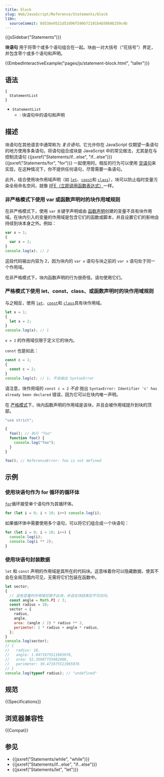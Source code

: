 ```yaml
---
title: block
slug: Web/JavaScript/Reference/Statements/block
l10n:
  sourceCommit: 8d538e9521d52d96f590b72101b4b50b0b259c4b
---
```


{{jsSidebar("Statements")}}

**块语句** 用于将零个或多个语句组合在一起。块由一对大括号（“花括号”）界定，并包含零个或多个语句和声明。

{{EmbedInteractiveExample("pages/js/statement-block.html", "taller")}}

## 语法

```js-nolint
{
  StatementList
}
```

- `StatementList`
  - : 块语句中的语句和声明

## 描述

块语句在其他语言中通常称为 _复合语句_。它允许你在 JavaScript 仅期望一条语句的地方使用多条语句。将语句组合成块是 JavaScript 中的常见做法，尤其是在与控制流语句 {{jsxref("Statements/if...else", "if...else")}} {{jsxref("Statements/for", "for")}} 一起使用时。相反的行为可以使用 [空语句](/zh-CN/docs/Web/JavaScript/Reference/Statements/Empty)来实现，在这种情况下，你不提供任何语句，尽管需要一条语句。

此外，结合使用块作用域声明（如 [`let`](/zh-CN/docs/Web/JavaScript/Reference/Statements/let)、[`const`](/zh-CN/docs/Web/JavaScript/Reference/Statements/const)和 [`class`](/zh-CN/docs/Web/JavaScript/Reference/Statements/class)），块可以防止临时变量污染全局命名空间，就像 [IIFE（立即调用函数表达式）](/zh-CN/docs/Glossary/IIFE)一样。

### 非严格模式下使用 var 或函数声明时的块作用域规则

在非严格模式下，使用 `var` 关键字声明或由 [函数声明](/zh-CN/docs/Web/JavaScript/Reference/Statements/function)创建的变量不具有块作用域。在块内引入的变量的作用域是包含它们的函数或脚本，并且设置它们的影响会持续到块本身之外。例如：

```js
var x = 1;
{
  var x = 2;
}
console.log(x); // 2
```

这段代码输出内容为 2，因为块内的 `var x` 语句与块之前的 `var x` 语句处于同一个作用域。

在非严格模式下，块内函数声明的行为很奇怪。请勿使用它们。

### 严格模式下使用 let、const、class、或函数声明时的块作用域规则

与之相反，使用 [`let`](/zh-CN/docs/Web/JavaScript/Reference/Statements/let)、[`const`](/zh-CN/docs/Web/JavaScript/Reference/Statements/const)和 [`class`](/zh-CN/docs/Web/JavaScript/Reference/Statements/class)具有块作用域。

```js
let x = 1;
{
  let x = 2;
}
console.log(x); // 1
```

`x = 2` 的作用域仅限于定义它的块内。

`const` 也是如此：

```js
const c = 1;
{
  const c = 2;
}
console.log(c); // 1; 不会抛出 SyntaxError
```

请注意，块作用域的 `const c = 2` _不会_ 抛出 `SyntaxError: Identifier 'c' has already been declared` 错误，因为它可以在块内唯一声明。

在 [严格模式](/zh-CN/docs/Web/JavaScript/Reference/Strict_mode)下，块内函数声明的作用域是该块，并且会被作用域提升到块的顶部。

```js
"use strict";

{
  foo(); // 执行 "foo"
  function foo() {
    console.log("foo");
  }
}

foo(); // ReferenceError: foo is not defined
```

## 示例

### 使用块语句作为 for 循环的循环体

[`for`](/zh-CN/docs/Web/JavaScript/Reference/Statements/for)循环接受单个语句作为其循环体。

```js
for (let i = 0; i < 10; i++) console.log(i);
```

如果循环体中需要使用多个语句，可以将它们组合成一个块语句：

```js
for (let i = 0; i < 10; i++) {
  console.log(i);
  console.log(i ** 2);
}
```

### 使用块语句封装数据

`let` 和 `const` 声明的作用域是其所在的代码块。这意味着你可以隐藏数据，使其不会在全局范围内可见，无需将它们包装在函数中。

```js
let sector;
{
  // 这些变量的作用域仅限于此块，并且在块结束后不可访问。
  const angle = Math.PI / 3;
  const radius = 10;
  sector = {
    radius,
    angle,
    area: (angle / 2) * radius ** 2,
    perimeter: 2 * radius + angle * radius,
  };
}
console.log(sector);
// {
//   radius: 10,
//   angle: 1.0471975511965976,
//   area: 52.35987755982988,
//   perimeter: 30.471975511965976
// }
console.log(typeof radius); // "undefined"
```

## 规范

{{Specifications}}

## 浏览器兼容性

{{Compat}}

## 参见

- {{jsxref("Statements/while", "while")}}
- {{jsxref("Statements/if...else", "if...else")}}
- {{jsxref("Statements/let", "let")}}
